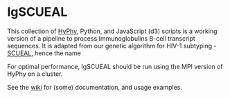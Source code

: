 IgSCUEAL
========

This collection of [HyPhy](https://github.com/veg/hyphy), Python, and JavaScript (d3) scripts is a working version of a pipeline to process Immunoglobulins B-cell transcript sequences. It is adapted from our genetic algorithm for HIV-1 subtyping - [SCUEAL](http://www.ploscompbiol.org/article/info%3Adoi%2F10.1371%2Fjournal.pcbi.1000581), hence the name

For optimal performance, IgSCUEAL should be run using the MPI version of HyPhy on a cluster.

See the [wiki](https://github.com/spond/IgSCUEAL/wiki/IgSCUEAL-usage) for (some) documentation, and usage examples.

